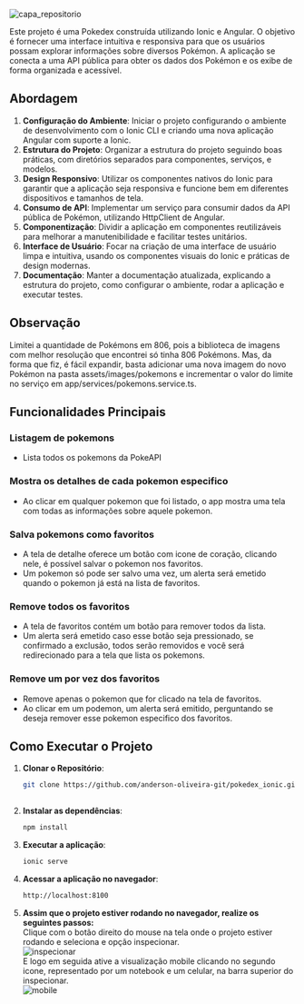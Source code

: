![capa_repositorio](https://github.com/anderson-oliveira-git/pokedex_ionic/assets/6682086/46ef3d10-a72e-4c81-b0cc-c3ae1aa47bb5)


Este projeto é uma Pokedex construída utilizando Ionic e Angular. O objetivo é fornecer uma interface intuitiva e responsiva para que os usuários possam explorar informações sobre diversos Pokémon. A aplicação se conecta a uma API pública para obter os dados dos Pokémon e os exibe de forma organizada e acessível.

## Abordagem

1. **Configuração do Ambiente**: Iniciar o projeto configurando o ambiente de desenvolvimento com o Ionic CLI e criando uma nova aplicação Angular com suporte a Ionic.
2. **Estrutura do Projeto**: Organizar a estrutura do projeto seguindo boas práticas, com diretórios separados para componentes, serviços, e modelos.
3. **Design Responsivo**: Utilizar os componentes nativos do Ionic para garantir que a aplicação seja responsiva e funcione bem em diferentes dispositivos e tamanhos de tela.
4. **Consumo de API**: Implementar um serviço para consumir dados da API pública de Pokémon, utilizando HttpClient de Angular.
5. **Componentização**: Dividir a aplicação em componentes reutilizáveis para melhorar a manutenibilidade e facilitar testes unitários.
6. **Interface de Usuário**: Focar na criação de uma interface de usuário limpa e intuitiva, usando os componentes visuais do Ionic e práticas de design modernas.
7. **Documentação**: Manter a documentação atualizada, explicando a estrutura do projeto, como configurar o ambiente, rodar a aplicação e executar testes.

## Observação
Limitei a quantidade de Pokémons em 806, pois a biblioteca de imagens com melhor resolução que encontrei só tinha 806 Pokémons. Mas, da forma que fiz, é fácil expandir, basta adicionar uma nova imagem do novo Pokémon na pasta assets/images/pokemons e incrementar o valor do limite no serviço em app/services/pokemons.service.ts.

## Funcionalidades Principais

### Listagem de pokemons
- Lista todos os pokemons da PokeAPI

### Mostra os detalhes de cada pokemon especifico
- Ao clicar em qualquer pokemon que foi listado, o app mostra uma tela com todas as informações sobre aquele pokemon.

### Salva pokemons como favoritos
- A tela de detalhe oferece um botão com icone de coração, clicando nele, é possível salvar o pokemon nos favoritos.
- Um pokemon só pode ser salvo uma vez, um alerta será emetido quando o pokemon já está na lista de favoritos.

### Remove todos os favoritos
- A tela de favoritos contém um botão para remover todos da lista.
- Um alerta será emetido caso esse botão seja pressionado, se confirmado a exclusão, todos serão removidos e você será redirecionado para a tela que lista os pokemons.

### Remove um por vez dos favoritos
- Remove apenas o pokemon que for clicado na tela de favoritos.
- Ao clicar em um podemon, um alerta será emitido, perguntando se deseja remover esse pokemon especifico dos favoritos.

## Como Executar o Projeto

1. **Clonar o Repositório**:
   ```bash
   git clone https://github.com/anderson-oliveira-git/pokedex_ionic.git
  
2. **Instalar as dependências**:
   ```bash
   npm install

3. **Executar a aplicação**:
   ```bash
   ionic serve

4. **Acessar a aplicação no navegador**:
   ```bash
   http://localhost:8100

5. **Assim que o projeto estiver rodando no navegador, realize os seguintes passos:**\
Clique com o botão direito do mouse na tela onde o projeto estiver rodando e seleciona e opção inspecionar.\
![inspecionar](https://github.com/anderson-oliveira-git/pokedex_ionic/assets/6682086/e45f51c7-fa66-4eb5-9ddf-597a9ac81704)\
E logo em seguida ative a visualização mobile clicando no segundo icone, representado por um notebook e um celular, na barra superior do inspecionar.\
![mobile](https://github.com/anderson-oliveira-git/pokedex_ionic/assets/6682086/ba5619e4-4583-4ccc-86b3-551a5e266be8)


